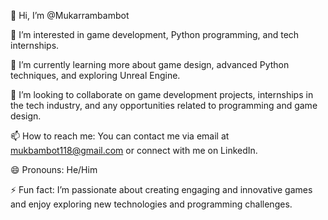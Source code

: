 👋 Hi, I’m @Mukarrambambot

👀 I’m interested in game development, Python programming, and tech internships.

🌱 I’m currently learning more about game design, advanced Python techniques, and exploring Unreal Engine.

💞️ I’m looking to collaborate on game development projects, internships in the tech industry, and any opportunities related to programming and game design.

📫 How to reach me: You can contact me via email at mukbambot118@gmail.com or connect with me on LinkedIn.

😄 Pronouns: He/Him

⚡ Fun fact: I’m passionate about creating engaging and innovative games and enjoy exploring new technologies and programming challenges.
